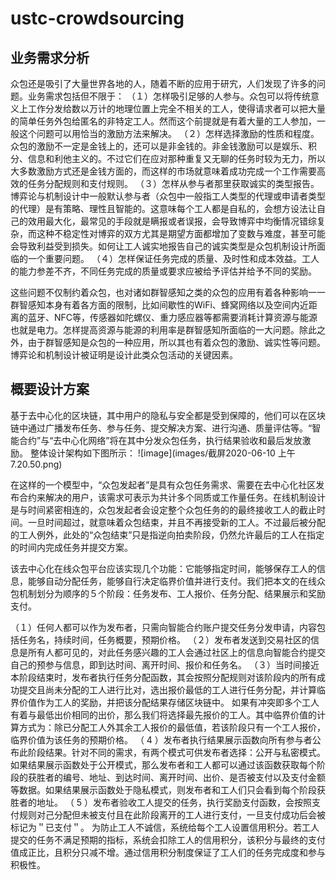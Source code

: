 # ustc-crowdsourcing
## 业务需求分析
 众包还是吸引了大量世界各地的人，随着不断的应用于研宄，人们发现了许多的问题。业务需求包括但不限于：
（１）怎样吸引足够的人参与。众包可以将传统意义上工作分发给数以万计的地理位置上完全不相关的工人，使得请求者可以把大量的简单任务外包给匿名的非特定工人。然而这个前提就是有着大量的工人参加，一般这个问题可以用恰当的激励方法来解决。
（２）怎样选择激励的性质和程度。众包的激励不一定是金钱上的，还可以是非金钱的。非金钱激励可以是娱乐、积分、信息和利他主义的。不过它们在应对那种重复又无聊的任务时较为无力，所以大多数激励方式还是金钱方面的，而这样的市场就意味着成功完成一个工作需要高效的任务分配规则和支付规则。
（３）怎样从参与者那里获取诚实的类型报告。博弈论与机制设计中一般默认参与者（众包中一般指工人类型的代理或申请者类型的代理）是有策略、理性且智能的。这意味每个工人都是自私的，会想方设法让自己的效用最大化，最常见的手段就是瞒报或者误报，会导致博弈中均衡情况错综复杂，而这种不稳定性对博弈的双方尤其是期望方面都增加了变数与难度，甚至可能会导致利益受到损失。如何让工人诚实地报告自己的诚实类型是众包机制设计所面临的一个重要问题。
（４）怎样保证任务完成的质量、及时性和成本效益。工人的能力参差不齐，不同任务完成的质量或要求应被给予评估并给予不同的奖励。

这些问题不仅制约着众包，也对诸如群智感知之类的众包的应用有着各种影响一一群智感知本身有着各方面的限制，比如间歇性的WiFi、蜂窝网络以及空间内近距离的蓝牙、NFC等，传感器如陀螺仪、重力感应器等都需要消耗计算资源与能源也就是电力。怎样提高资源与能源的利用率是群智感知所面临的一大问题。除此之外，由于群智感知是众包的一种应用，所以其也有着众包的激励、诚实性等问题。博弈论和机制设计被证明是设计此类众包活动的关键因素。

## 概要设计方案
基于去中心化的区块链，其中用户的隐私与安全都是受到保障的，他们可以在区块链中通过广播发布任务、参与任务、提交解决方案、进行沟通、质量评估等。“智能合约”与“去中心化网络”将在其中分发众包任务，执行结果验收和最后发放激励。
整体设计架构如下图所示：
![image](images/截屏2020-06-10 上午7.20.50.png)

在这样的一个模型中，“众包发起者”是具有众包任务需求、需要在去中心化社区发布合约来解决的用户，该需求可表示为共计多个同质或工作量任务。在线机制设计是与时间紧密相连的，众包发起者会设定整个众包任务的的最终接收工人的截止时间。一旦时间超过，就意味着众包结束，并且不再接受新的工人。不过最后被分配的工人例外，此处的“众包结束”只是指逆向拍卖阶段，仍然允许最后的工人在指定的时间内完成任务并提交方案。

该去中心化在线众包平台应该实现几个功能：它能够指定时间，能够保存工人的信息，能够自动分配任务，能够自行决定临界价值并进行支付。我们把本文的在线众包机制划分为顺序的５个阶段：任务发布、工人报价、任务分配、结果展示和奖励支付。

（１）任何人都可以作为发布者，只需向智能合约账户提交任务分发申请，内容包括任务名，持续时间，任务概要，预期价格。
（２）发布者发送到交易社区的信息是所有人都可见的，对此任务感兴趣的工人会通过社区上的信息向智能合约提交自己的预参与信息，即到达时间、离开时间、报价和任务名。
（３）当时间接近本阶段结束时，发布者执行任务分配函数，其会按照分配规则对该阶段内的所有成功提交且尚未分配的工人进行比对，选出报价最低的工人进行任务分配，并计算临界价值作为工人的奖励，并把该分配结果存储区块链中。
如果有冲突即多个工人有着与最低出价相同的出价，那么我们将选择最先报价的工人。其中临界价值的计算方式为：除已分配工人外其余工人报价的最低值，若该阶段只有一个工人报价，临界价值为该任务的预期价格。
（ 4 ）发布者执行结果展示函数向所有参与者公布此阶段结果。针对不同的需求，有两个模式可供发布者选择：公开与私密模式。如果结果展示函数处于公开模式，那么发布者和工人都可以通过该函数获取每个阶段的获胜者的编号、地址、到达时间、离开时间、出价、是否被支付以及支付金额等数据。如果结果展示函数处于隐私模式，则发布者和工人们只会看到每个阶段获胜者的地址。
（ 5 ）发布者验收工人提交的任务，执行奖励支付函数，会按照支付规则对己分配但未被支付且在此阶段离开的工人进行支付，一旦支付成功后会被标记为＂已支付＂。
为防止工人不诚信，系统给每个工人设置信用积分。若工人提交的任务不满足预期的指标，系统会扣除工人的信用积分，该积分与最终的支付值成正比，且积分只减不增。通过信用积分制度保证了工人们的任务完成度和参与积极性。 
